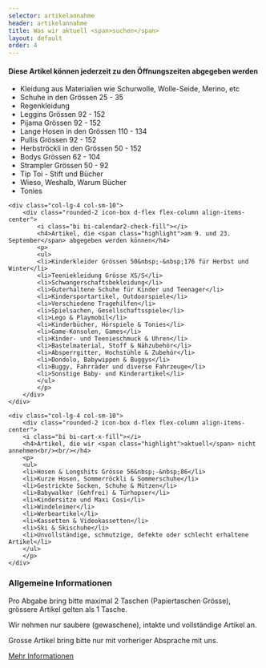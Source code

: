 ```yaml
---
selector: artikelannahme
header: artikelannahme
title: Was wir aktuell <span>suchen</span>
layout: default
order: 4
---
```


<div class="row gy-4 justify-content-center">  
    <div class="col-lg-4 col-sm-10">
        <div class="rounded-2 icon-box d-flex flex-column align-items-center">
            <i class="bi bi-bag-heart-fill"></i>
            <h4>Diese Artikel können <span class="highlight">jederzeit</span> zu den Öffnungszeiten abgegeben werden</h4>
            <p>
            <ul>
            <li>Kleidung aus Materialien wie Schurwolle, Wolle-Seide, Merino, etc</li>
            <li>Schuhe in den Grössen 25&nbsp;-&nbsp;35</li>
            <li>Regenkleidung</li>
            <li>Leggins Grössen 92&nbsp;-&nbsp;152</li>
            <li>Pijama Grössen 92&nbsp;-&nbsp;152</li>
            <li>Lange Hosen in den Grössen 110&nbsp;-&nbsp;134</li>
            <li>Pullis Grössen 92&nbsp;-&nbsp;152</li>
            <li>Herbströckli in den Grössen 50&nbsp;-&nbsp;152</li>
            <li>Bodys Grössen 62&nbsp;-&nbsp;104</li>
            <li>Strampler Grössen 50&nbsp;-&nbsp;92</li>
            <li>Tip Toi - Stift und Bücher</li>
            <li>Wieso, Weshalb, Warum Bücher</li>
            <li>Tonies</li>
            </ul>
            </p>
        </div>
    </div>

    <div class="col-lg-4 col-sm-10">
        <div class="rounded-2 icon-box d-flex flex-column align-items-center">
            <i class="bi bi-calendar2-check-fill"></i>
            <h4>Artikel, die <span class="highlight">am 9. und 23. September</span> abgegeben werden können</h4>
            <p>
            <ul>
            <li>Kinderkleider Grössen 50&nbsp;-&nbsp;176 für Herbst und Winter</li>
            <li>Teeniekleidung Grösse XS/S</li>
            <li>Schwangerschaftsbekleidung</li>
            <li>Guterhaltene Schuhe für Kinder und Teenager</li>
            <li>Kindersportartikel, Outdoorspiele</li>
            <li>Verschiedene Tragehilfen</li>
            <li>Spielsachen, Gesellschaftsspiele</li>
            <li>Lego & Playmobil</li>
            <li>Kinderbücher, Hörspiele & Tonies</li>
            <li>Game-Konsolen, Games</li>
            <li>Kinder- und Teenieschmuck & Uhren</li>
            <li>Bastelmaterial, Stoff & Nähzubehör</li>
            <li>Absperrgitter, Hochstühle & Zubehör</li>
            <li>Dondolo, Babywippen & Buggys</li>
            <li>Buggy, Fahrräder und diverse Fahrzeuge</li>
            <li>Sonstige Baby- und Kinderartikel</li>
            </ul>
            </p>
        </div>
    </div>

    <div class="col-lg-4 col-sm-10">
        <div class="rounded-2 icon-box d-flex flex-column align-items-center">
        <i class="bi bi-cart-x-fill"></i>
        <h4>Artikel, die wir <span class="highlight">aktuell</span> nicht annehmen<br/><br/></h4>
        <p>
        <ul>
        <li>Hosen & Longshits Grösse 56&nbsp;-&nbsp;86</li>
        <li>Kurze Hosen, Sommerröckli & Sommerschuhe</li>
        <li>Gestrickte Socken, Schuhe & Mützen</li>
        <li>Babywalker (Gehfrei) & Türhopser</li>
        <li>Kindersitze und Maxi Cosi</li>
        <li>Windeleimer</li>
        <li>Werbeartikel</li>
        <li>Kassetten & Videokassetten</li>
        <li>Ski & Skischuhe</li>
        <li>Unvollständige, schmutzige, defekte oder schlecht erhaltene Artikel</li>
        </ul>
        </p>
    </div>
</div>

<div class="row gy-4 justify-content-center">  
  <div class="col-lg-8 col-md-10 col-sm-10 rounded-2 artikelannahme-box">
      <h3>Allgemeine Informationen</h3>
      <p>
      Pro Abgabe bring bitte maximal 2 Taschen (Papiertaschen Grösse), grössere Artikel gelten als 1 Tasche. 
      </p>
      <p>Wir nehmen nur saubere (gewaschene), intakte und vollständige Artikel an. 
      </p>
      <p>Grosse Artikel bring bitte nur mit vorheriger Absprache mit uns.
      </p>
      <div class="text-left">
      <a href="/assets/downloads/Annahmeinformationen_September2023.pdf" class="more-btn">Mehr Informationen <i class="bx bx-chevron-right"></i></a>
      </div>
    </div>
</div>

